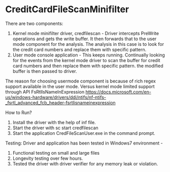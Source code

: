 # CreditCardFileScanMinifilter

There are two components:
1. Kernel mode minifilter driver, credfilescan - Driver intercepts PreWrite operations and gets the write buffer. It then forwards that to the user mode component for the analysis. The analysis in this case is to look for the credit card numbers and replace them with specific pattern.
2. User mode console application - This keeps running. Continually looking for the events from the kernel mode driver to scan the buffer for credit card numbers and then replace them with specific pattern. the modified buffer is then passed to driver.

The reason for choosing usermode component is because of rich regex support available in the user mode. Versus kernel mode limited support through API FsRtlIsNameInExpression  https://docs.microsoft.com/en-us/windows-hardware/drivers/ddi/ntifs/nf-ntifs-_fsrtl_advanced_fcb_header-fsrtlisnameinexpression

How to Run?
1. Install the driver with the help of inf file.
2. Start the driver with sc start credfilescan
3. Start the application CredFileScanUser.exe in the command prompt.

Testing:
Driver and application has been tested in Windows7 environment -
1. Functional testing on small and large files
2. Longevity testing over few hours.
3. Tested the driver with driver verifier for any memory leak or violation.




